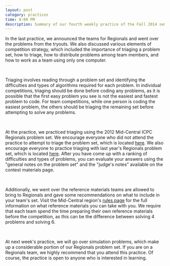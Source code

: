 ```yaml
---
layout: post
category: practices
time: 8:00 PM
description: Summary of our fourth weekly practice of the Fall 2014 semester.
---
```


In the last practice, we announced the teams for Regionals and went over the problems 
from the tryouts. We also discussed various elements of competition strategy, which 
included the importance of triaging a problem set, how to triage, how to distribute 
problems among team members, and how to work as a team using only one computer.

<br>

Triaging involves reading through a problem set and identifying the difficulties and 
types of algorithms required for each problem. In individual competitions, triaging 
should be done before coding any problems, as it is possible that the first easy 
problem you see is not the easiest and fastest problem to code. For team competitions, 
while one person is coding the easiest problem, the others should be triaging the 
remaining set before attempting to solve any problems.

<br>

At the practice, we practiced triaging using the 2012 Mid-Central ICPC Regionals 
problem set. We encourage everyone who did not attend the practice to attempt to 
triage the problem set, which is located [here](http://mcicpc.cs.atu.edu/archives/2012/mcpc2012/browse.html). 
We also encourage everyone to practice triaging with last year's Regionals problem 
set, which is located [here](http://mcicpc.cs.atu.edu/archives/2013/mcpc2013/browse.html). 
After you have come up with a ranking of difficulties and types of problems, you can 
evaluate your answers using the "general notes on the problem set" and the "judge's 
notes" available on the contest materials page.

<br>

Additionally, we went over the reference materials teams are allowed to bring to 
Regionals and gave some recommendations on what to include in your team's set. Visit 
the Mid-Central region's [rules page](http://mcicpc.cs.atu.edu/rules.html#ref) for 
the full information on what reference materials you can take with you. We require 
that each team spend the time preparing their own reference materials before the 
competition, as this can be the difference between solving 4 problems and solving 6.

<br>

At next week's practice, we will go over simulation problems, which make up a 
considerable portion of our Regionals problem set. If you are on a Regionals team, 
we highly recommend that you attend this practice. Of course, the practice is open 
to anyone who is interested in learning.
